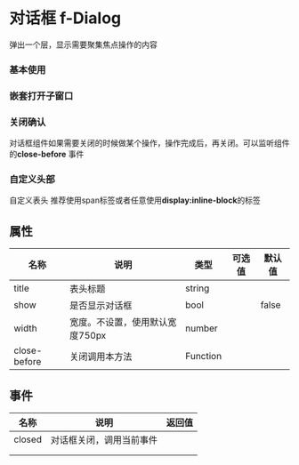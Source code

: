 # 对话框 f-Dialog  

弹出一个层，显示需要聚集焦点操作的内容

### 基本使用

<demo path="./DialogDemo1.vue"></demo>

### 嵌套打开子窗口

<demo path="./DialogDemo2.vue"></demo>

### 关闭确认

对话框组件如果需要关闭的时候做某个操作，操作完成后，再关闭。可以监听组件的**close-before** 事件

<demo path="./DialogDemo3.vue"></demo>

### 自定义头部

自定义表头 推荐使用span标签或者任意使用**display:inline-block**的标签

<demo path="./DialogDemo4.vue"></demo>

## 属性

| 名称         | 说明                            | 类型     | 可选值 | 默认值 |
| ------------ | ------------------------------- | -------- | ------ | ------ |
| title        | 表头标题                        | string   |        |        |
| show         | 是否显示对话框                  | bool     |        | false  |
| width        | 宽度。不设置，使用默认宽度750px | number   |        |        |
| close-before | 关闭调用本方法                  | Function |        |        |



## 事件

| 名称   | 说明                     | 返回值 |
| ------ | ------------------------ | ------ |
| closed | 对话框关闭，调用当前事件 |        |
|        |                          |        |
|        |                          |        |


